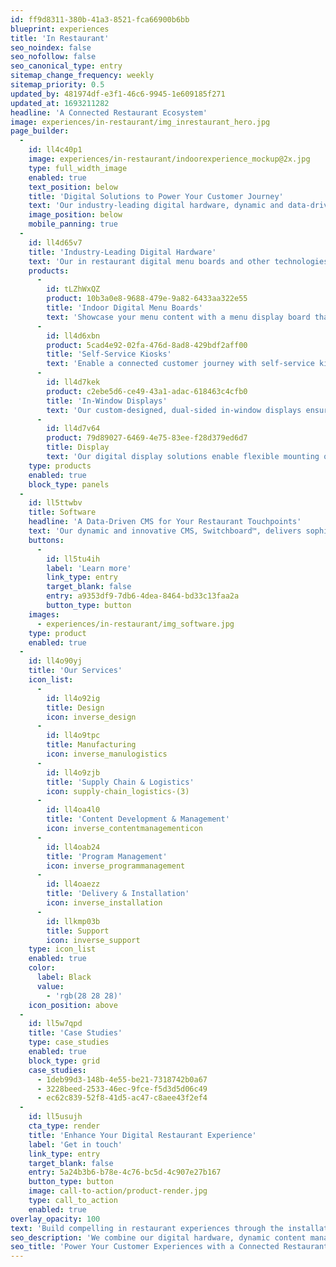 ```yaml
---
id: ff9d8311-380b-41a3-8521-fca66900b6bb
blueprint: experiences
title: 'In Restaurant'
seo_noindex: false
seo_nofollow: false
seo_canonical_type: entry
sitemap_change_frequency: weekly
sitemap_priority: 0.5
updated_by: 481974df-e3f1-46c6-9945-1e609185f271
updated_at: 1693211282
headline: 'A Connected Restaurant Ecosystem'
image: experiences/in-restaurant/img_inrestaurant_hero.jpg
page_builder:
  -
    id: ll4c40p1
    image: experiences/in-restaurant/indoorexperience_mockup@2x.jpg
    type: full_width_image
    enabled: true
    text_position: below
    title: 'Digital Solutions to Power Your Customer Journey'
    text: 'Our industry-leading digital hardware, dynamic and data-driven CMS, and end-to-end services create best-in-class in restaurant experiences to drive impactful ROI for global brands.'
    image_position: below
    mobile_panning: true
  -
    id: ll4d65v7
    title: 'Industry-Leading Digital Hardware'
    text: 'Our in restaurant digital menu boards and other technologies feature in-house designed hardware and cutting-edge software to create engaging touchpoints for your customers.'
    products:
      -
        id: tLZhWxQZ
        product: 10b3a0e8-9688-479e-9a82-6433aa322e55
        title: 'Indoor Digital Menu Boards'
        text: 'Showcase your menu content with a menu display board that combines intuitive design, flexible mounting options, and leading technology to suit the in restaurant environment.'
      -
        id: ll4d6xbn
        product: 5cad4e92-02fa-476d-8ad8-429bdf2aff00
        title: 'Self-Service Kiosks'
        text: 'Enable a connected customer journey with self-service kiosks, refined to fit seamlessly into your space, keeping both your crew and customers in mind.'
      -
        id: ll4d7kek
        product: c2ebe5d6-ce49-43a1-adac-618463c4cfb0
        title: 'In-Window Displays'
        text: 'Our custom-designed, dual-sided in-window displays ensure your messaging stands out at entry and exit points.'
      -
        id: ll4d7v64
        product: 79d89027-6469-4e75-83ee-f28d379ed6d7
        title: Display
        text: 'Our digital display solutions enable flexible mounting options and orientations to suit your restaurant space and messaging goals.'
    type: products
    enabled: true
    block_type: panels
  -
    id: ll5ttwbv
    title: Software
    headline: 'A Data-Driven CMS for Your Restaurant Touchpoints'
    text: 'Our dynamic and innovative CMS, Switchboard™, delivers sophisticated integration capabilities and creates a seamless, connected customer experience across all digital touchpoints.'
    buttons:
      -
        id: ll5tu4ih
        label: 'Learn more'
        link_type: entry
        target_blank: false
        entry: a9353df9-7db6-4dea-8464-bd33c13faa2a
        button_type: button
    images:
      - experiences/in-restaurant/img_software.jpg
    type: product
    enabled: true
  -
    id: ll4o90yj
    title: 'Our Services'
    icon_list:
      -
        id: ll4o92ig
        title: Design
        icon: inverse_design
      -
        id: ll4o9tpc
        title: Manufacturing
        icon: inverse_manulogistics
      -
        id: ll4o9zjb
        title: 'Supply Chain & Logistics'
        icon: supply-chain_logistics-(3)
      -
        id: ll4oa4l0
        title: 'Content Development & Management'
        icon: inverse_contentmanagementicon
      -
        id: ll4oab24
        title: 'Program Management'
        icon: inverse_programmanagement
      -
        id: ll4oaezz
        title: 'Delivery & Installation'
        icon: inverse_installation
      -
        id: llkmp03b
        title: Support
        icon: inverse_support
    type: icon_list
    enabled: true
    color:
      label: Black
      value:
        - 'rgb(28 28 28)'
    icon_position: above
  -
    id: ll5w7qpd
    title: 'Case Studies'
    type: case_studies
    enabled: true
    block_type: grid
    case_studies:
      - 1deb99d3-148b-4e55-be21-7318742b0a67
      - 3228beed-2533-46ec-9fce-f5d3d5d06c49
      - ec62c839-52f8-41d5-ac47-c8aee43f2ef4
  -
    id: ll5usujh
    cta_type: render
    title: 'Enhance Your Digital Restaurant Experience'
    label: 'Get in touch'
    link_type: entry
    target_blank: false
    entry: 5a24b3b6-b78e-4c76-bc5d-4c907e27b167
    button_type: button
    image: call-to-action/product-render.jpg
    type: call_to_action
    enabled: true
overlay_opacity: 100
text: 'Build compelling in restaurant experiences through the installation of our digital menu boards, self-service kiosks, CMS software and peripheral solutions.'
seo_description: 'We combine our digital hardware, dynamic content management system, and end-to-end support to upgrade your in restaurant experience. Contact us today.'
seo_title: 'Power Your Customer Experiences with a Connected Restaurant Ecosystem'
---
```

